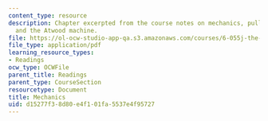 ```yaml
---
content_type: resource
description: Chapter excerpted from the course notes on mechanics, pulley acceleration,
  and the Atwood machine.
file: https://ol-ocw-studio-app-qa.s3.amazonaws.com/courses/6-055j-the-art-of-approximation-in-science-and-engineering-spring-2008/d15277f38d80e4f101fa5537e4f95727_apr25b.pdf
file_type: application/pdf
learning_resource_types:
- Readings
ocw_type: OCWFile
parent_title: Readings
parent_type: CourseSection
resourcetype: Document
title: Mechanics
uid: d15277f3-8d80-e4f1-01fa-5537e4f95727
---
```

